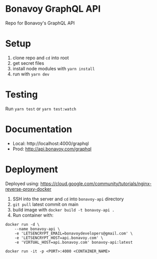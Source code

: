 # Bonavoy GraphQL API

Repo for Bonavoy's GraphQL API

# Setup

1. clone repo and `cd` into root
2. get secret files
3. install node modules with `yarn install`
4. run with `yarn dev`

# Testing

Run `yarn test` or `yarn test:watch`

# Documentation

- Local: http://localhost:4000/graphql
- Prod: http://api.bonavoy.com/graphql

# Deployment
Deployed using: https://cloud.google.com/community/tutorials/nginx-reverse-proxy-docker

1. SSH into the server and `cd` into `bonavoy-api` directory
2. `git pull` latest commit on main
3. build image with `docker build -t bonavoy-api .`
4. Run container with:
```
docker run -d \
    --name bonavoy-api \
    -e 'LETSENCRYPT_EMAIL=bonavoydevelopers@gmail.com' \
    -e 'LETSENCRYPT_HOST=api.bonavoy.com' \
    -e 'VIRTUAL_HOST=api.bonavoy.com' bonavoy-api:latest
```

`docker run -it -p <PORT>:4000 <CONTAINER_NAME>`
